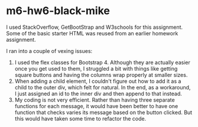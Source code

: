 # m6-hw6-black-mike

I used StackOverflow, GetBootStrap and W3schools for this assignment. Some of the basic starter HTML was reused from an earlier homework assignment.

I ran into a couple of vexing issues:
1. I used the flex classes for Bootstrap 4. Although they are actually easier once you get used to them, I struggled a bit with things like getting square buttons and having the columns wrap properly at smaller sizes.
2. When adding a child element, I couldn't figure out how to add it as a child to the outer div, which felt for natural. In the end, as a workaround, I just assigned an id to the inner div and then append to that instead.
3. My coding is not very efficient. Rather than having three separate functions for each message, it would have been better to have one function that checks varies its message based on the button clicked. But this would have taken some time to refactor the code. 
